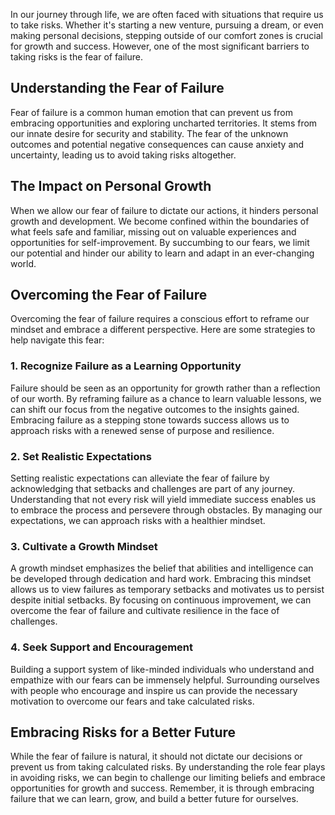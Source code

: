 
In our journey through life, we are often faced with situations that require us to take risks. Whether it's starting a new venture, pursuing a dream, or even making personal decisions, stepping outside of our comfort zones is crucial for growth and success. However, one of the most significant barriers to taking risks is the fear of failure.

## Understanding the Fear of Failure

Fear of failure is a common human emotion that can prevent us from embracing opportunities and exploring uncharted territories. It stems from our innate desire for security and stability. The fear of the unknown outcomes and potential negative consequences can cause anxiety and uncertainty, leading us to avoid taking risks altogether.

## The Impact on Personal Growth

When we allow our fear of failure to dictate our actions, it hinders personal growth and development. We become confined within the boundaries of what feels safe and familiar, missing out on valuable experiences and opportunities for self-improvement. By succumbing to our fears, we limit our potential and hinder our ability to learn and adapt in an ever-changing world.

## Overcoming the Fear of Failure

Overcoming the fear of failure requires a conscious effort to reframe our mindset and embrace a different perspective. Here are some strategies to help navigate this fear:

### 1\. Recognize Failure as a Learning Opportunity

Failure should be seen as an opportunity for growth rather than a reflection of our worth. By reframing failure as a chance to learn valuable lessons, we can shift our focus from the negative outcomes to the insights gained. Embracing failure as a stepping stone towards success allows us to approach risks with a renewed sense of purpose and resilience.

### 2\. Set Realistic Expectations

Setting realistic expectations can alleviate the fear of failure by acknowledging that setbacks and challenges are part of any journey. Understanding that not every risk will yield immediate success enables us to embrace the process and persevere through obstacles. By managing our expectations, we can approach risks with a healthier mindset.

### 3\. Cultivate a Growth Mindset

A growth mindset emphasizes the belief that abilities and intelligence can be developed through dedication and hard work. Embracing this mindset allows us to view failures as temporary setbacks and motivates us to persist despite initial setbacks. By focusing on continuous improvement, we can overcome the fear of failure and cultivate resilience in the face of challenges.

### 4\. Seek Support and Encouragement

Building a support system of like-minded individuals who understand and empathize with our fears can be immensely helpful. Surrounding ourselves with people who encourage and inspire us can provide the necessary motivation to overcome our fears and take calculated risks.

## Embracing Risks for a Better Future

While the fear of failure is natural, it should not dictate our decisions or prevent us from taking calculated risks. By understanding the role fear plays in avoiding risks, we can begin to challenge our limiting beliefs and embrace opportunities for growth and success. Remember, it is through embracing failure that we can learn, grow, and build a better future for ourselves.

